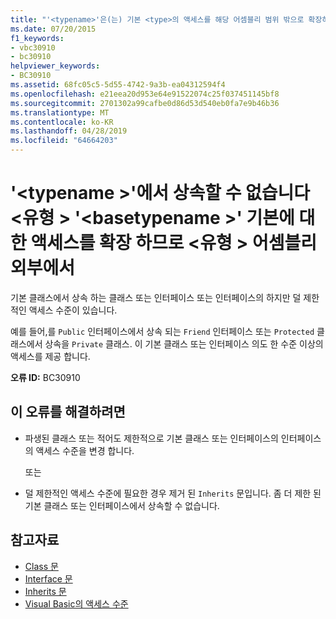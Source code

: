 ```yaml
---
title: "'<typename>'은(는) 기본 <type>의 액세스를 해당 어셈블리 범위 밖으로 확장하므로 <basetypename> '<type>'에서 상속할 수 없습니다."
ms.date: 07/20/2015
f1_keywords:
- vbc30910
- bc30910
helpviewer_keywords:
- BC30910
ms.assetid: 68fc05c5-5d55-4742-9a3b-ea04312594f4
ms.openlocfilehash: e21eea20d953e64e91522074c25f037451145bf8
ms.sourcegitcommit: 2701302a99cafbe0d86d53d540eb0fa7e9b46b36
ms.translationtype: MT
ms.contentlocale: ko-KR
ms.lasthandoff: 04/28/2019
ms.locfileid: "64664203"
---
```

# <a name="typename-cannot-inherit-from-type-basetypename-because-it-expands-the-access-of-the-base-type-outside-the-assembly"></a>'\<typename >'에서 상속할 수 없습니다 \<유형 > '\<basetypename >' 기본에 대 한 액세스를 확장 하므로 \<유형 > 어셈블리 외부에서
기본 클래스에서 상속 하는 클래스 또는 인터페이스 또는 인터페이스의 하지만 덜 제한적인 액세스 수준이 있습니다.  
  
 예를 들어,를 `Public` 인터페이스에서 상속 되는 `Friend` 인터페이스 또는 `Protected` 클래스에서 상속을 `Private` 클래스. 이 기본 클래스 또는 인터페이스 의도 한 수준 이상의 액세스를 제공 합니다.  
  
 **오류 ID:** BC30910  
  
## <a name="to-correct-this-error"></a>이 오류를 해결하려면  
  
- 파생된 클래스 또는 적어도 제한적으로 기본 클래스 또는 인터페이스의 인터페이스의 액세스 수준을 변경 합니다.  
  
     또는  
  
- 덜 제한적인 액세스 수준에 필요한 경우 제거 된 `Inherits` 문입니다. 좀 더 제한 된 기본 클래스 또는 인터페이스에서 상속할 수 없습니다.  
  
## <a name="see-also"></a>참고자료

- [Class 문](../../../visual-basic/language-reference/statements/class-statement.md)
- [Interface 문](../../../visual-basic/language-reference/statements/interface-statement.md)
- [Inherits 문](../../../visual-basic/language-reference/statements/inherits-statement.md)
- [Visual Basic의 액세스 수준](../../../visual-basic/programming-guide/language-features/declared-elements/access-levels.md)
